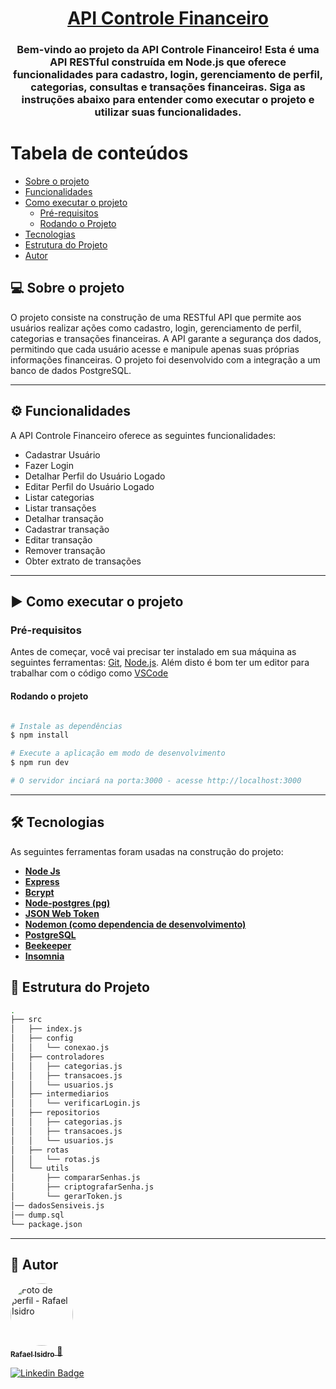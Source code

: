 
<h1 align="center">
    <a href="#" alt="API Controle Financeiro"> API Controle Financeiro </a>
</h1>

<h3 align="center">
Bem-vindo ao projeto da API Controle Financeiro! Esta é uma API RESTful construída em Node.js que oferece funcionalidades para cadastro, login, gerenciamento de perfil, categorias, consultas e transações financeiras. Siga as instruções abaixo para entender como executar o projeto e utilizar suas funcionalidades.
</h3>


Tabela de conteúdos
=================
<!--ts-->
   * [Sobre o projeto](#-sobre-o-projeto)
   * [Funcionalidades](#%EF%B8%8F-funcionalidades)
   * [Como executar o projeto](#%EF%B8%8F-como-executar-o-projeto)
     * [Pré-requisitos](#pré-requisitos)
     * [Rodando o Projeto](#rodando-o-projeto)
   * [Tecnologias](#-tecnologias)
   * [Estrutura do Projeto](#-estrutura-do-projeto)
   * [Autor](#-autor)
<!--te-->


## 💻 Sobre o projeto

O projeto consiste na construção de uma RESTful API que permite aos usuários realizar ações como cadastro, login, gerenciamento de perfil, categorias e transações financeiras. A API garante a segurança dos dados, permitindo que cada usuário acesse e manipule apenas suas próprias informações financeiras. O projeto foi desenvolvido com a integração a um banco de dados PostgreSQL.

---

## ⚙️ Funcionalidades

A API Controle Financeiro oferece as seguintes funcionalidades:

- Cadastrar Usuário
- Fazer Login
- Detalhar Perfil do Usuário Logado
- Editar Perfil do Usuário Logado
- Listar categorias
- Listar transações
- Detalhar transação
- Cadastrar transação
- Editar transação
- Remover transação
- Obter extrato de transações

---

## ▶️ Como executar o projeto

### Pré-requisitos

Antes de começar, você vai precisar ter instalado em sua máquina as seguintes ferramentas:
[Git](https://git-scm.com), [Node.js](https://nodejs.org/en/). 
Além disto é bom ter um editor para trabalhar com o código como [VSCode](https://code.visualstudio.com/)

#### Rodando o projeto

```bash

# Instale as dependências
$ npm install

# Execute a aplicação em modo de desenvolvimento
$ npm run dev

# O servidor inciará na porta:3000 - acesse http://localhost:3000 

```
---

## 🛠 Tecnologias

As seguintes ferramentas foram usadas na construção do projeto:

-   **[Node Js](https://nodejs.org/en)**
-   **[Express](https://expressjs.com/)**
-   **[Bcrypt](https://www.npmjs.com/package/bcrypt)**
-   **[Node-postgres (pg)](https://www.npmjs.com/package/pg)**
-   **[JSON Web Token](https://www.npmjs.com/package/jsonwebtoken)**
-   **[Nodemon (como dependencia de desenvolvimento)](https://www.npmjs.com/package/nodemon)**
-   **[PostgreSQL](https://www.postgresql.org/)**
-   **[Beekeeper](https://www.beekeeperstudio.io/)**
-   **[Insomnia](https://insomnia.rest/)**

## 🧱 Estrutura do Projeto

```sh
.
├── src
│   ├── index.js
│   ├── config
│   │   └── conexao.js
│   ├── controladores
│   │   ├── categorias.js
│   │   ├── transacoes.js
│   │   └── usuarios.js
│   ├── intermediarios
│   │   └── verificarLogin.js
│   ├── repositorios
│   │   ├── categorias.js
│   │   ├── transacoes.js
│   │   └── usuarios.js
│   ├── rotas
│   │   └── rotas.js
│   └── utils
│       ├── compararSenhas.js
│       ├── criptografarSenha.js
│       └── gerarToken.js
│── dadosSensiveis.js
│── dump.sql
└── package.json
```
---
## 🦸 Autor

<a href="https://github.com/rafael-isidro">
    <img style="border-radius: 50%;" src="https://avatars.githubusercontent.com/u/118776145?v=4" width="100px;" alt="Foto de perfil - Rafael Isidro"/>
    <br />
    <sub><b>Rafael Isidro</b></sub>
</a> 
<a href="https://github.com/rafael-isidro" title="Github">🚀</a>


 [![Linkedin Badge](https://img.shields.io/badge/-Rafael%20Isidro-blue?style=flat-square&logo=Linkedin&logoColor=white&link=https://www.linkedin.com/in/rafael-isidro/)](https://www.linkedin.com/in/rafael-isidro/) 
